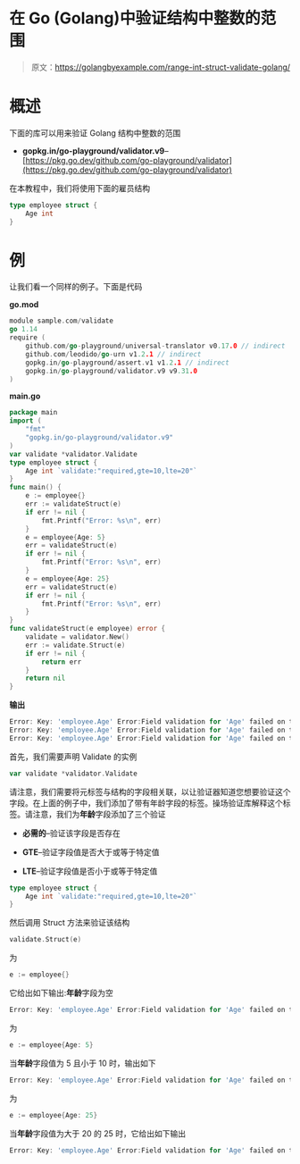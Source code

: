# 在 Go (Golang)中验证结构中整数的范围

> 原文：<https://golangbyexample.com/range-int-struct-validate-golang/>

# **概述**

下面的库可以用来验证 Golang 结构中整数的范围

*   **gopkg.in/go-playground/validator.v9**–[https://pkg.go.dev/github.com/go-playground/validator](https://pkg.go.dev/github.com/go-playground/validator)

在本教程中，我们将使用下面的雇员结构

```go
type employee struct {
    Age int
}
```

# **例**

让我们看一个同样的例子。下面是代码

**go.mod**

```go
module sample.com/validate
go 1.14
require (
    github.com/go-playground/universal-translator v0.17.0 // indirect
    github.com/leodido/go-urn v1.2.1 // indirect
    gopkg.in/go-playground/assert.v1 v1.2.1 // indirect
    gopkg.in/go-playground/validator.v9 v9.31.0
)
```

**main.go**

```go
package main
import (
    "fmt"
    "gopkg.in/go-playground/validator.v9"
)
var validate *validator.Validate
type employee struct {
    Age int `validate:"required,gte=10,lte=20"`
}
func main() {
    e := employee{}
    err := validateStruct(e)
    if err != nil {
        fmt.Printf("Error: %s\n", err)
    }
    e = employee{Age: 5}
    err = validateStruct(e)
    if err != nil {
        fmt.Printf("Error: %s\n", err)
    }
    e = employee{Age: 25}
    err = validateStruct(e)
    if err != nil {
        fmt.Printf("Error: %s\n", err)
    }
}
func validateStruct(e employee) error {
    validate = validator.New()
    err := validate.Struct(e)
    if err != nil {
        return err
    }
    return nil
}
```

**输出**

```go
Error: Key: 'employee.Age' Error:Field validation for 'Age' failed on the 'required' tag
Error: Key: 'employee.Age' Error:Field validation for 'Age' failed on the 'gte' tag
Error: Key: 'employee.Age' Error:Field validation for 'Age' failed on the 'lte' tag
```

首先，我们需要声明 Validate 的实例

```go
var validate *validator.Validate
```

请注意，我们需要将元标签与结构的字段相关联，以让验证器知道您想要验证这个字段。在上面的例子中，我们添加了带有年龄字段的标签。操场验证库解释这个标签。请注意，我们为**年龄**字段添加了三个验证

*   **必需的**–验证该字段是否存在

*   **GTE**–验证字段值是否大于或等于特定值

*   **LTE**–验证字段值是否小于或等于特定值

```go
type employee struct {
	Age int `validate:"required,gte=10,lte=20"`
}
```

然后调用 Struct 方法来验证该结构

```go
validate.Struct(e)
```

为

```go
e := employee{}
```

它给出如下输出:**年龄**字段为空

```go
Error: Key: 'employee.Age' Error:Field validation for 'Age' failed on the 'required' tag
```

为

```go
e := employee{Age: 5}
```

当**年龄**字段值为 5 且小于 10 时，输出如下

```go
Error: Key: 'employee.Age' Error:Field validation for 'Age' failed on the 'gte' tag
```

为

```go
e := employee{Age: 25}
```

当**年龄**字段值为大于 20 的 25 时，它给出如下输出

```go
Error: Key: 'employee.Age' Error:Field validation for 'Age' failed on the 'lte' tag
```